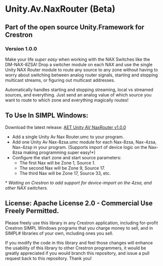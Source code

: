 # Unity.Av.NaxRouter (Beta)	
## Part of the open source Unity.Framework for Crestron
### Version 1.0.0
Make your life _super easy_ when working with the NAX Switches like the DM-NAX-8ZSA! Drop a switcher module on each NAX and use the single Unity NAX Router module to route any source to any zone without having to worry about switching between analog router signals, starting and stopping multicast streams, or figuring out multicast addresses. 

Automatically handles starting and stopping streaming, local vs streamed sources, and everything. Just send an analog value of which source you want to route to which zone and everything magically routes!


## To Use In SIMPL Windows:
Download the latest release: [AET Unity AV NaxRouter v1.0.0](https://github.com/tony722/Unity.Av.NaxRouter/releases/download/v1.0.0/Unity.Av.NaxRouter.Demo.1.0.0_compiled.zip)

* Add a single Unity Av Nax Router.umc to your program.
* Add one Unity Av Nax-8zsa.umc module for each Nax-8zsa, Nax-4zsa, Nax-4zsp in your program. (Supports import of device logic on the Nax-8zsa making programming super easy!*)
* Configure the start zone and start source parameters: 
  * The first Nax will be Zone 1, Source 1. 
  * The second Nax will be Zone 9, Source 17.
  * The third Nax will be Zone 17, Source 33, etc.

\* *Waiting on Crestron to add support for device-import on the 4zsa, and other NAX switchers.*

## License: Apache License 2.0 - Commercial Use Freely Permitted.
 Please freely use this library in any Crestron application, including for-profit Crestron SIMPL Windows programs that you charge money to sell, and in SIMPL# libraries of your own, including ones you sell.

 If you modify the code in this library and feel those changes will enhance the usability of this library to other Crestron programmers, it would be greatly appreciated if you would branch this repository, and issue a pull request back to this repository. Thank you!
